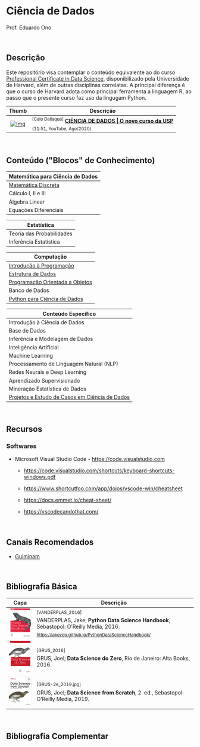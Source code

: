 # Ciência de Dados

Prof. Eduardo Ono

<br>

## Descrição

Este repositório visa contemplar o conteúdo equivalente ao do curso [Professional Certificate in Data Science](https://online-learning.harvard.edu/series/professional-certificate-data-science), disponibilizado pela Universidade de Harvard, além de outras disciplinas correlatas. A principal diferença é que o curso de Harvard adota como principal ferramenta a linguagem R, ao passo que o presente curso faz uso da lingugam Python.

| Thumb | Descrição |
| :-: | --- |
| [![img](https://img.youtube.com/vi/WvQHQHIyfsI/default.jpg)](https://www.youtube.com/watch?v=WvQHQHIyfsI) | <sup>[Caio Dallaqua]</sup> [__CIÊNCIA DE DADOS \| O novo curso da USP__](https://www.youtube.com/watch?v=WvQHQHIyfsI) <br> <sub>(11:51, YouTube, Ago/2020)</sub>

<br>

## Conteúdo ("Blocos" de Conhecimento)

| Matemática para Ciência de Dados |
| --- |
| [Matemática Discreta](./matematica-discreta)
| Cálculo I, II e III
| Álgebra Linear
| Equações Diferenciais

| Estatística |
| --- |
| Teoria das Probabilidades
| Inferência Estatística

| Computação |
| --- |
| [Introdução à Programação]
| [Estrutura de Dados]
| [Programação Orientada a Objetos]
| Banco de Dados
| [Python para Ciência de Dados](./conteudo/python) |

| Conteúdo Específico |
| --- |
| Introdução à Ciência de Dados
| Base de Dados
| Inferência e Modelagem de Dados |
| Inteligência Artificial
| Machine Learning |
| Processamento de Linguagem Natural (NLP)
| Redes Neurais e Deep Learning
| Aprendizado Supervisionado
| Mineração Estatística de Dados
| [Projetos e Estudo de Casos em Ciência de Dados](./projetos) |

[Introdução à Programação]: https://github.com/eduardo-ono/Introducao-a-Programacao
[Estrutura de Dados]: https://github.com/eduardo-ono/Estrutura-de-Dados
[Programação Orientada a Objetos]: https://github.com/eduardo-ono/Programacao-Orientada-a-Objetos

<br>

## Recursos

### Softwares

* Microsoft Visual Studio Code - https://code.visualstudio.com

  * https://code.visualstudio.com/shortcuts/keyboard-shortcuts-windows.pdf

  * https://www.shortcutfoo.com/app/dojos/vscode-win/cheatsheet

  * https://docs.emmet.io/cheat-sheet/

  * https://vscodecandothat.com/

<br>

## Canais Recomendados

* [Guiminam](https://www.youtube.com/c/Guiminam)

<br>

## Bibliografia Básica

| Capa | Descrição |
| :-: | --- |
| <img src="./referencias/capas/VANDERPLAS_2016.jpg" alt="img" width="100px"> | <sup>[VANDERPLAS_2016]</sup><br>VANDERPLAS, Jake; <strong>Python Data Science Handbook</strong>, Sebastopol: O’Reilly Media, 2016.<br><sub>https://jakevdp.github.io/PythonDataScienceHandbook/</sub>
| <img src="./referencias/capas/GRUS_2016.jpg" alt="img" width="100px"> | <sup>[GRUS_2016]</sup><br>GRUS, Joel; <strong>Data Science do Zero</strong>, Rio de Janeiro: Alta Books, 2016.
| <img src="./referencias/capas/GRUS-2e_2019.jpg" alt="img" width="100px"> | <sup>[GRUS-2e_2019.jpg]</sup><br>GRUS, Joel; <strong>Data Science from Scratch</strong>, 2. ed., Sebastopol: O’Reilly Media, 2019.

<br>

## Bibliografia Complementar

<br>
